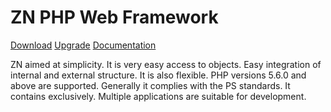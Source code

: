 # ZN PHP Web Framework
[Download](http://www.znframework.com/framework/download)
[Upgrade](http://www.znframework.com/framework/upgrade)
[Documentation](http://www.znframework.com/documentation)

<p>
ZN aimed at simplicity. It is very easy access to objects. Easy integration of internal and external structure. It is also flexible. PHP versions 5.6.0 and above are supported. Generally it complies with the PS standards. It contains exclusively. Multiple applications are suitable for development.
</p>